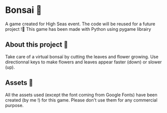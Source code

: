 # Bonsai 🌳
A game created for High Seas event. The code will be reused for a future project !🤫
This game has been made with Python using pygame librairy

## About this project 🔨
Take care of a virtual bonsaï by cutting the leaves and flower growing. Use directionnal keys to make flowers and leaves appear faster (down) or slower (up).

## Assets 🎨
All the assets used (except the font coming from Google Fonts) have been created (by me !) for this game. Please don't use them for any commercial purpose.

